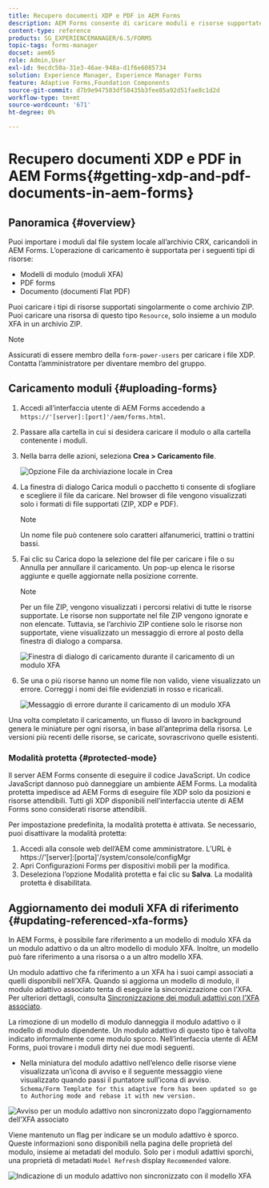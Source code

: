 ```yaml
---
title: Recupero documenti XDP e PDF in AEM Forms
description: AEM Forms consente di caricare moduli e risorse supportate da utilizzare con i moduli adattivi. Puoi anche caricare in blocco i moduli e le risorse correlate come file ZIP.
content-type: reference
products: SG_EXPERIENCEMANAGER/6.5/FORMS
topic-tags: forms-manager
docset: aem65
role: Admin,User
exl-id: 9ecdc50a-31e3-46ae-948a-d1f6e6085734
solution: Experience Manager, Experience Manager Forms
feature: Adaptive Forms,Foundation Components
source-git-commit: d7b9e947503df58435b3fee85a92d51fae8c1d2d
workflow-type: tm+mt
source-wordcount: '671'
ht-degree: 0%

---
```


# Recupero documenti XDP e PDF in AEM Forms{#getting-xdp-and-pdf-documents-in-aem-forms}

## Panoramica {#overview}

Puoi importare i moduli dal file system locale all’archivio CRX, caricandoli in AEM Forms. L’operazione di caricamento è supportata per i seguenti tipi di risorse:

* Modelli di modulo (moduli XFA)
* PDF forms
* Documento (documenti Flat PDF)

Puoi caricare i tipi di risorse supportati singolarmente o come archivio ZIP. Puoi caricare una risorsa di questo tipo `Resource`, solo insieme a un modulo XFA in un archivio ZIP.

>[!NOTE]
>
>Assicurati di essere membro della `form-power-users` per caricare i file XDP. Contatta l’amministratore per diventare membro del gruppo.

## Caricamento moduli {#uploading-forms}

1. Accedi all’interfaccia utente di AEM Forms accedendo a `https://'[server]:[port]'/aem/forms.html`.
1. Passare alla cartella in cui si desidera caricare il modulo o alla cartella contenente i moduli.
1. Nella barra delle azioni, seleziona **Crea > Caricamento file**.

   ![Opzione File da archiviazione locale in Crea](assets/step.png)

1. La finestra di dialogo Carica moduli o pacchetto ti consente di sfogliare e scegliere il file da caricare. Nel browser di file vengono visualizzati solo i formati di file supportati (ZIP, XDP e PDF).

   >[!NOTE]
   >
   >Un nome file può contenere solo caratteri alfanumerici, trattini o trattini bassi.

1. Fai clic su Carica dopo la selezione del file per caricare i file o su Annulla per annullare il caricamento. Un pop-up elenca le risorse aggiunte e quelle aggiornate nella posizione corrente.

   >[!NOTE]
   >
   >Per un file ZIP, vengono visualizzati i percorsi relativi di tutte le risorse supportate. Le risorse non supportate nel file ZIP vengono ignorate e non elencate. Tuttavia, se l’archivio ZIP contiene solo le risorse non supportate, viene visualizzato un messaggio di errore al posto della finestra di dialogo a comparsa.

   ![Finestra di dialogo di caricamento durante il caricamento di un modulo XFA](assets/upload-scr.png)

1. Se una o più risorse hanno un nome file non valido, viene visualizzato un errore. Correggi i nomi dei file evidenziati in rosso e ricaricali.

   ![Messaggio di errore durante il caricamento di un modulo XFA](assets/upload-scr-err.png)

Una volta completato il caricamento, un flusso di lavoro in background genera le miniature per ogni risorsa, in base all’anteprima della risorsa. Le versioni più recenti delle risorse, se caricate, sovrascrivono quelle esistenti.

### Modalità protetta {#protected-mode}

Il server AEM Forms consente di eseguire il codice JavaScript. Un codice JavaScript dannoso può danneggiare un ambiente AEM Forms. La modalità protetta impedisce ad AEM Forms di eseguire file XDP solo da posizioni e risorse attendibili. Tutti gli XDP disponibili nell’interfaccia utente di AEM Forms sono considerati risorse attendibili.

Per impostazione predefinita, la modalità protetta è attivata. Se necessario, puoi disattivare la modalità protetta:

1. Accedi alla console web dell’AEM come amministratore. L’URL è https://&#39;[server]:[porta]&#39;/system/console/configMgr
1. Apri Configurazioni Forms per dispositivi mobili per la modifica.
1. Deseleziona l’opzione Modalità protetta e fai clic su **Salva**. La modalità protetta è disabilitata.

## Aggiornamento dei moduli XFA di riferimento {#updating-referenced-xfa-forms}

In AEM Forms, è possibile fare riferimento a un modello di modulo XFA da un modulo adattivo o da un altro modello di modulo XFA. Inoltre, un modello può fare riferimento a una risorsa o a un altro modello XFA.

Un modulo adattivo che fa riferimento a un XFA ha i suoi campi associati a quelli disponibili nell’XFA. Quando si aggiorna un modello di modulo, il modulo adattivo associato tenta di eseguire la sincronizzazione con l’XFA. Per ulteriori dettagli, consulta [Sincronizzazione dei moduli adattivi con l’XFA associato](../../forms/using/synchronizing-adaptive-forms-xfa.md).

La rimozione di un modello di modulo danneggia il modulo adattivo o il modello di modulo dipendente. Un modulo adattivo di questo tipo è talvolta indicato informalmente come modulo sporco. Nell’interfaccia utente di AEM Forms, puoi trovare i moduli dirty nei due modi seguenti.

* Nella miniatura del modulo adattivo nell’elenco delle risorse viene visualizzata un’icona di avviso e il seguente messaggio viene visualizzato quando passi il puntatore sull’icona di avviso.\
  `Schema/Form Template for this adaptive form has been updated so go to Authoring mode and rebase it with new version.`

![Avviso per un modulo adattivo non sincronizzato dopo l’aggiornamento dell’XFA associato](assets/dirtyaf.png)

Viene mantenuto un flag per indicare se un modulo adattivo è sporco. Queste informazioni sono disponibili nella pagina delle proprietà del modulo, insieme ai metadati del modulo. Solo per i moduli adattivi sporchi, una proprietà di metadati `Model Refresh` display `Recommended` valore.

![Indicazione di un modulo adattivo non sincronizzato con il modello XFA](assets/model-refresh.png)
